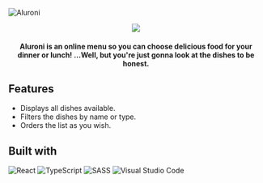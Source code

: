 ![Aluroni](https://i.imgur.com/2uZXL4j.png)
<div align=center>
  <img src="https://i.imgur.com/kJkdxZX.png" />
</div>

<h4 align=center>Aluroni is an online menu so you can choose delicious food for your dinner or lunch! ...Well, but you're just gonna look at the dishes to be honest.</h4>

## Features

- Displays all dishes available.
- Filters the dishes by name or type.
- Orders the list as you wish.  

## Built with

![React](https://img.shields.io/badge/react-%2320232a.svg?style=for-the-badge&logo=react&logoColor=%2361DAFB)
![TypeScript](https://img.shields.io/badge/TypeScript-007ACC?style=for-the-badge&logo=typescript&logoColor=white)
![SASS](https://img.shields.io/badge/SASS-hotpink.svg?style=for-the-badge&logo=SASS&logoColor=white)
![Visual Studio Code](https://img.shields.io/badge/Visual%20Studio%20Code-0078d7.svg?style=for-the-badge&logo=visual-studio-code&logoColor=white)
